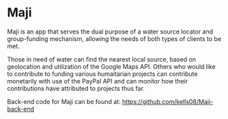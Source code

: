 # Maji 

Maji is an app that serves the dual purpose of a water source locator and group-funding mechanism, allowing the needs of both types of clients to be met. 

Those in need of water can find the nearest local source, based on geolocation and utilization of the Google Maps API. Others who would like to contribute to funding various humaitarian projects can contribute monetarily with use of the PayPal API and can monitor how their contributions have attributed to projects thus far.

Back-end code for Maji can be found at: https://github.com/kells08/Maji-back-end 